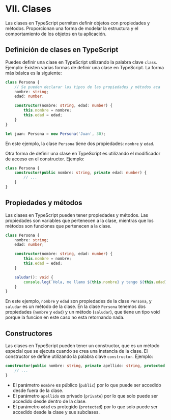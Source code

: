 # VII. Clases

Las clases en TypeScript permiten definir objetos con propiedades y métodos. Proporcionan una forma de modelar la estructura y el comportamiento de los objetos en tu aplicación.

## Definición de clases en TypeScript
Puedes definir una clase en TypeScript utilizando la palabra clave `class`. Ejemplo:
Existen varias formas de definir una clase en TypeScript. La forma más básica es la siguiente:

```typescript
class Persona {
    // Se pueden declarar los tipos de las propiedades y métodos aca
    nombre: string;
    edad: number;

    constructor(nombre: string, edad: number) {
        this.nombre = nombre;
        this.edad = edad;
    }
}

let juan: Persona = new Persona('Juan', 30);
```

En este ejemplo, la clase `Persona` tiene dos propiedades: `nombre` y `edad`.

Otra forma de definir una clase en TypeScript es utilizando el modificador de acceso en el constructor. Ejemplo:

```typescript
class Persona {
    constructor(public nombre: string, private edad: number) {
        // ...
    }
}
```

## Propiedades y métodos

Las clases en TypeScript pueden tener propiedades y métodos. Las propiedades son variables que pertenecen a la clase, mientras que los métodos son funciones que pertenecen a la clase.

```typescript
class Persona {
    nombre: string;
    edad: number;

    constructor(nombre: string, edad: number) {
        this.nombre = nombre;
        this.edad = edad;
    }

    saludar(): void {
        console.log(`Hola, me llamo ${this.nombre} y tengo ${this.edad} años.`);
    }
}
```

En este ejemplo, `nombre` y `edad` son propiedades de la clase `Persona`, y `saludar` es un método de la clase.
En la clase `Persona` tenemos dos propiedades (`nombre` y `edad`) y un método (`saludar`), que tiene un tipo void porque la funcion en este caso no esta retornando nada.


## Constructores

Las clases en TypeScript pueden tener un constructor, que es un método especial que se ejecuta cuando se crea una instancia de la clase. El constructor se define utilizando la palabra clave `constructor`. Ejemplo:

```typescript
constructor(public nombre: string, private apellido: string, protected edad: number) {
    // ...
}
```
- El parámetro `nombre` es público (`public`) por lo que puede ser accedido desde fuera de la clase.
- El parámetro `apellido` es privado (`private`) por lo que solo puede ser accedido desde dentro de la clase.
- El parámetro `edad` es protegido (`protected`) por lo que solo puede ser accedido desde la clase y sus subclases.